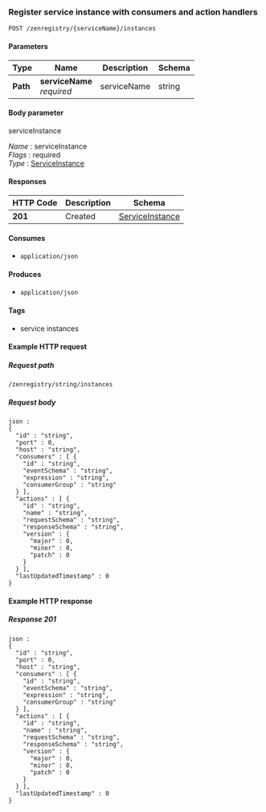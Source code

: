 
<a name="registerserviceinstanceusingpost"></a>
### Register service instance with consumers and action handlers
```
POST /zenregistry/{serviceName}/instances
```


#### Parameters

|Type|Name|Description|Schema|
|---|---|---|---|
|**Path**|**serviceName**  <br>*required*|serviceName|string|


#### Body parameter
serviceInstance

*Name* : serviceInstance  
*Flags* : required  
*Type* : [ServiceInstance](../definitions/ServiceInstance.md#serviceinstance)


#### Responses

|HTTP Code|Description|Schema|
|---|---|---|
|**201**|Created|[ServiceInstance](../definitions/ServiceInstance.md#serviceinstance)|


#### Consumes

* `application/json`


#### Produces

* `application/json`


#### Tags

* service instances


#### Example HTTP request

##### Request path
```
/zenregistry/string/instances
```


##### Request body
```
json :
{
  "id" : "string",
  "port" : 0,
  "host" : "string",
  "consumers" : [ {
    "id" : "string",
    "eventSchema" : "string",
    "expression" : "string",
    "consumerGroup" : "string"
  } ],
  "actions" : [ {
    "id" : "string",
    "name" : "string",
    "requestSchema" : "string",
    "responseSchema" : "string",
    "version" : {
      "major" : 0,
      "minor" : 0,
      "patch" : 0
    }
  } ],
  "lastUpdatedTimestamp" : 0
}
```


#### Example HTTP response

##### Response 201
```
json :
{
  "id" : "string",
  "port" : 0,
  "host" : "string",
  "consumers" : [ {
    "id" : "string",
    "eventSchema" : "string",
    "expression" : "string",
    "consumerGroup" : "string"
  } ],
  "actions" : [ {
    "id" : "string",
    "name" : "string",
    "requestSchema" : "string",
    "responseSchema" : "string",
    "version" : {
      "major" : 0,
      "minor" : 0,
      "patch" : 0
    }
  } ],
  "lastUpdatedTimestamp" : 0
}
```



